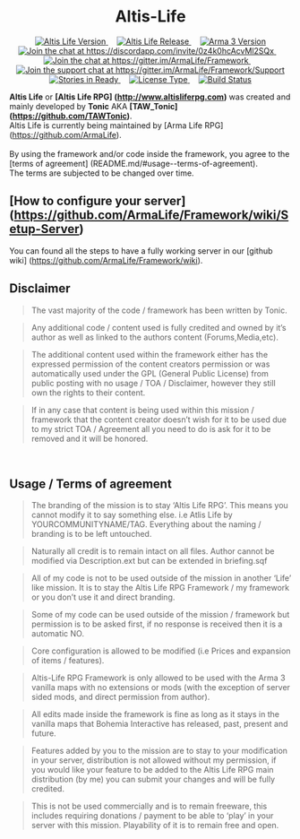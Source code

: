 <h1 align="center">Altis-Life</h1>
<p align="center">
    <a href="https://github.com/ArmaLife/Framework">
        <img src="https://img.shields.io/badge/version-v4.4-green.svg" alt="Altis Life Version">
    </a>
    &nbsp;&nbsp;&nbsp;
    <a href="https://github.com/ArmaLife/Framework/releases">
        <img src="https://img.shields.io/badge/release-3-yellowgreen.svg" alt="Altis Life Release">
    </a>
    &nbsp;&nbsp;&nbsp;
    <a href="https://dev.arma3.com/post/spotrep-00054">
        <img src="https://img.shields.io/badge/arma%203-1.58-orange.svg" alt="Arma 3 Version">
    </a>
    </br>
    <a href="https://discordapp.com/invite/0z4k0hcAcvMl2SQx">
        <img src="https://img.shields.io/badge/chat-on%20discord-738BD7.svg" alt="Join the chat at https://discordapp.com/invite/0z4k0hcAcvMl2SQx">
    </a>
    &nbsp;&nbsp;&nbsp;
    <a href="https://gitter.im/ArmaLife/Framework?utm_source=badge&utm_medium=badge&utm_campaign=pr-badge&utm_content=badge">
        <img src="https://badges.gitter.im/ArmaLife/Framework.svg" alt="Join the chat at https://gitter.im/ArmaLife/Framework">
    </a>
    &nbsp;&nbsp;&nbsp;
    <a href="https://gitter.im/ArmaLife/Framework/Support?utm_source=badge&utm_medium=badge&utm_campaign=pr-badge&utm_content=badge">
        <img src="https://img.shields.io/badge/support-on%20gitter-blue.svg" alt="Join the support chat at https://gitter.im/ArmaLife/Framework/Support">
    </a>
    </br>
    <a href="https://waffle.io/ArmaLife/Framework">
        <img src="https://img.shields.io/badge/issues-on%20waffle-red.svg" alt="Stories in Ready">
    </a>
    &nbsp;&nbsp;&nbsp;
    <a href="http://creativecommons.org/licenses/by-nc-nd/4.0/deed.en_US">
        <img src="https://img.shields.io/badge/license-CC%20BY--NC--ND%204.0-yellow.svg" alt="License Type">
    </a>
    &nbsp;&nbsp;&nbsp;
    <a href="https://travis-ci.org/ArmaLife/Framework">
        <img src="https://api.travis-ci.org/ArmaLife/Framework.svg" alt="Build Status">
    </a>
</p>

<b>Altis Life</b> or <b>[Altis Life RPG] (http://www.altisliferpg.com)</b> was created and mainly developed by <b>Tonic</b> AKA <b>[TAW_Tonic] (https://github.com/TAWTonic)</b>.<br/>
Altis Life is currently being maintained by [Arma Life RPG] (https://github.com/ArmaLife).<br/>
<br/>
By using the framework and/or code inside the framework, you agree to the [terms of agreement] (README.md/#usage--terms-of-agreement).<br/>
The terms are subjected to be changed over time.<br/>

[How to configure your server] (https://github.com/ArmaLife/Framework/wiki/Setup-Server)
-------------------------------------
You can found all the steps to have a fully working server in our [github wiki] (https://github.com/ArmaLife/Framework/wiki).

Disclaimer
-----------
>   The vast majority of the code / framework has been written by Tonic.

>   Any additional code / content used is fully credited and owned by it’s author as well as linked to the authors content (Forums,Media,etc).

>   The additional content used within the framework either has the expressed permission of the content creators permission or was automatically used under the GPL (General Public License) from public posting with no usage / TOA / Disclaimer, however they still own the rights to their content.

>   If in any case that content is being used within this mission / framework that the content creator doesn’t wish for it to be used due to my strict TOA / Agreement all you need to do is ask for it to be removed and it will be honored.
<br/>

Usage / Terms of agreement
---------------------------
>   The branding of the mission is to stay ‘Altis Life RPG’. This means you cannot modify it to say something else. i.e Atlis Life by YOURCOMMUNITYNAME/TAG. Everything about the naming / branding is to be left untouched.

>   Naturally all credit is to remain intact on all files. Author cannot be modified via Description.ext but can be extended in briefing.sqf

>   All of my code is not to be used outside of the mission in another ‘Life’ like mission. It is to stay the Altis Life RPG Framework / my framework or you don’t use it and direct branding.

>   Some of my code can be used outside of the mission / framework but permission is to be asked first, if no response is received then it is a automatic NO.

>   Core configuration is allowed to be modified (i.e Prices and expansion of items / features).

>   Altis-Life RPG Framework is only allowed to be used with the Arma 3 vanilla maps with no extensions or mods (with the exception of server sided mods, and direct permission from author).

>   All edits made inside the framework is fine as long as it stays in the vanilla maps that Bohemia Interactive has released, past, present and future.

>   Features added by you to the mission are to stay to your modification in your server, distribution is not allowed without my permission, if you would like your feature to be added to the Altis Life RPG main distribution (by me) you can submit your changes and will be fully credited.

>   This is not be used commercially and is to remain freeware, this includes requiring donations / payment to be able to ‘play’ in your server with this mission. Playability of it is to remain free and open.
